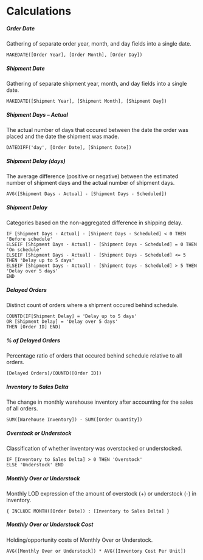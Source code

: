# Calculations

##### Order Date
Gathering of separate order year, month, and day fields into a single date.

    MAKEDATE([Order Year], [Order Month], [Order Day])

##### Shipment Date
Gathering of separate shipment year, month, and day fields into a single date.

    MAKEDATE([Shipment Year], [Shipment Month], [Shipment Day])

##### Shipment Days – Actual
The actual number of days that occured between the date the order was placed and the date the shipment was made.

    DATEDIFF('day', [Order Date], [Shipment Date])

##### Shipment Delay (days)
The average difference (positive or negative) between the estimated number of shipment days and the actual number of shipment days.
 
    AVG([Shipment Days - Actual] - [Shipment Days - Scheduled])

##### Shipment Delay
Categories based on the non-aggregated difference in shipping delay.

    IF [Shipment Days - Actual] - [Shipment Days - Scheduled] < 0 THEN 'Before schedule'
    ELSEIF [Shipment Days - Actual] - [Shipment Days - Scheduled] = 0 THEN 'On schedule'
    ELSEIF [Shipment Days - Actual] - [Shipment Days - Scheduled] <= 5 THEN 'Delay up to 5 days'
    ELSEIF [Shipment Days - Actual] - [Shipment Days - Scheduled] > 5 THEN 'Delay over 5 days'
    END

##### Delayed Orders
Distinct count of orders where a shipment occured behind schedule.

    COUNTD(IF[Shipment Delay] = 'Delay up to 5 days'
    OR [Shipment Delay] = 'Delay over 5 days'
    THEN [Order ID] END)

##### % of Delayed Orders
Percentage ratio of orders that occured behind schedule relative to all orders.

    [Delayed Orders]/COUNTD([Order ID])

##### Inventory to Sales Delta
The change in monthly warehouse inventory after accounting for the sales of all orders.

    SUM([Warehouse Inventory]) - SUM([Order Quantity])

##### Overstock or Understock
Classification of whether inventory was overstocked or understocked.

    IF [Inventory to Sales Delta] > 0 THEN 'Overstock'
    ELSE 'Understock' END

##### Monthly Over or Understock
Monthly LOD expression of the amount of overstock (+) or understock (-) in inventory.

    { INCLUDE MONTH([Order Date]) : [Inventory to Sales Delta] }


##### Monthly Over or Understock Cost
Holding/opportunity costs of Monthly Over or Understock.

    AVG([Monthly Over or Understock]) * AVG([Inventory Cost Per Unit])

